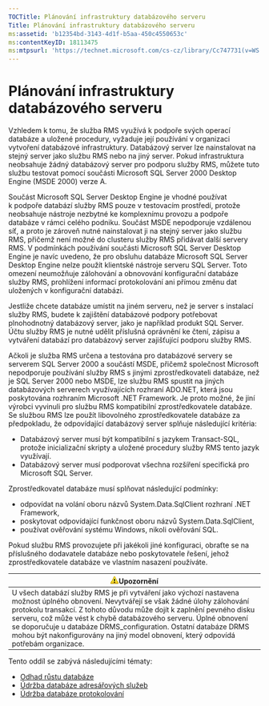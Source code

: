 ```yaml
---
TOCTitle: Plánování infrastruktury databázového serveru
Title: Plánování infrastruktury databázového serveru
ms:assetid: 'b12354bd-3143-4d1f-b5aa-450c4550653c'
ms:contentKeyID: 18113475
ms:mtpsurl: 'https://technet.microsoft.com/cs-cz/library/Cc747731(v=WS.10)'
---
```


Plánování infrastruktury databázového serveru
=============================================

Vzhledem k tomu, že služba RMS využívá k podpoře svých operací databáze a uložené procedury, vyžaduje její používání v organizaci vytvoření databázové infrastruktury. Databázový server lze nainstalovat na stejný server jako službu RMS nebo na jiný server. Pokud infrastruktura neobsahuje žádný databázový server pro podporu služby RMS, můžete tuto službu testovat pomocí součásti Microsoft SQL Server 2000 Desktop Engine (MSDE 2000) verze A.

Součást Microsoft SQL Server Desktop Engine je vhodné používat k podpoře databází služby RMS pouze v testovacím prostředí, protože neobsahuje nástroje nezbytné ke komplexnímu provozu a podpoře databáze v rámci celého podniku. Součást MSDE nepodporuje vzdálenou síť, a proto je zároveň nutné nainstalovat ji na stejný server jako službu RMS, přičemž není možné do clusteru služby RMS přidávat další servery RMS. V podmínkách používání součásti Microsoft SQL Server Desktop Engine je navíc uvedeno, že pro obsluhu databáze Microsoft SQL Server Desktop Engine nelze použít klientské nástroje serveru SQL Server. Toto omezení neumožňuje zálohování a obnovování konfigurační databáze služby RMS, prohlížení informací protokolování ani přímou změnu dat uložených v konfigurační databázi.

Jestliže chcete databáze umístit na jiném serveru, než je server s instalací služby RMS, budete k zajištění databázové podpory potřebovat plnohodnotný databázový server, jako je například produkt SQL Server. Účtu služby RMS je nutné udělit příslušná oprávnění ke čtení, zápisu a vytváření databází pro databázový server zajišťující podporu služby RMS.

Ačkoli je služba RMS určena a testována pro databázové servery se serverem SQL Server 2000 a součástí MSDE, přičemž společnost Microsoft nepodporuje používání služby RMS s jinými zprostředkovateli databáze, než je SQL Server 2000 nebo MSDE, lze službu RMS spustit na jiných databázových serverech využívajících rozhraní ADO.NET, která jsou poskytována rozhraním Microsoft .NET Framework. Je proto možné, že jiní výrobci vyvinuli pro službu RMS kompatibilní zprostředkovatele databáze. Se službou RMS lze použít libovolného zprostředkovatele databáze za předpokladu, že odpovídající databázový server splňuje následující kritéria:

-   Databázový server musí být kompatibilní s jazykem Transact-SQL, protože inicializační skripty a uložené procedury služby RMS tento jazyk využívají.
-   Databázový server musí podporovat všechna rozšíření specifická pro Microsoft SQL Server.

Zprostředkovatel databáze musí splňovat následující podmínky:

-   odpovídat na volání oboru názvů System.Data.SqlClient rozhraní .NET Framework,
-   poskytovat odpovídající funkčnost oboru názvů System.Data.SqlClient,
-   používat ověřování systému Windows, nikoli ověřování SQL.

Pokud službu RMS provozujete při jakékoli jiné konfiguraci, obraťte se na příslušného dodavatele databáze nebo poskytovatele řešení, jehož zprostředkovatele databáze ve vlastním nasazení používáte.

| ![](images/Cc747731.Caution(WS.10).gif)Upozornění                                                                                                                                                                                                                                                                                                                                                                  |
|-------------------------------------------------------------------------------------------------------------------------------------------------------------------------------------------------------------------------------------------------------------------------------------------------------------------------------------------------------------------------------------------------------------------------------------------------|
| U všech databází služby RMS je při vytváření jako výchozí nastavena možnost úplného obnovení. Nevytvářejí se však žádné úlohy zálohování protokolu transakcí. Z tohoto důvodu může dojít k zaplnění pevného disku serveru, což může vést k chybě databázového serveru. Úplné obnovení se doporučuje u databáze DRMS\_configuration. Ostatní databáze DRMS mohou být nakonfigurovány na jiný model obnovení, který odpovídá potřebám organizace. |

Tento oddíl se zabývá následujícími tématy:

-   [Odhad růstu databáze](https://technet.microsoft.com/87652cc2-b886-4797-8d40-356669768089)
-   [Údržba databáze adresářových služeb](https://technet.microsoft.com/911a62f2-c1d6-4091-99b0-b53211be27a7)
-   [Údržba databáze protokolování](https://technet.microsoft.com/de55058b-0d1a-4997-8a45-e14678ddd13f)
